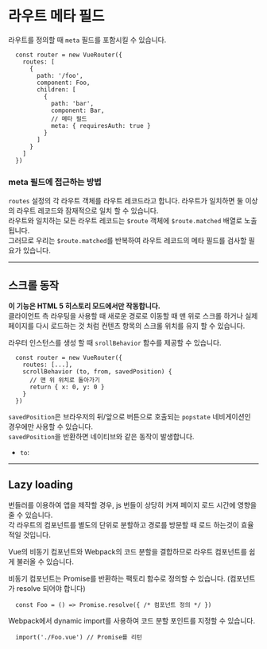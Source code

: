 
# 라우트 메타 필드
라우트를 정의할 때 `meta` 필드를 포함시킬 수 있습니다.

```
  const router = new VueRouter({
    routes: [
      {
        path: '/foo',
        component: Foo,
        children: [
          {
            path: 'bar',
            component: Bar,
            // 메타 필드
            meta: { requiresAuth: true }
          }
        ]
      }
    ]
  })
```

### meta 필드에 접근하는 방법

`routes` 설정의 각 라우트 객체를 라우트 레코드라고 합니다. 라우트가 일치하면 둘 이상의 라우트 레코드와 잠재적으로 일치 할 수 있습니다. <br>
라우트와 일치하는 모든 라우트 레코드는 `$route` 객체에 `$route.matched` 배열로 노출됩니다. <br>
그러므로 우리는 `$route.matched`를 반복하여 라우트 레코드의 메타 필드를 검사할 필요가 있습니다.




---------

## 스크롤 동작
<strong>이 기능은 HTML 5 히스토리 모드에서만 작동합니다.</strong> <br>
클라이언트 측 라우팅을 사용할 때 새로운 경로로 이동할 때 맨 위로 스크롤 하거나 실제 페이지를 다시 로드하는 것 처럼 컨텐츠 항목의 스크롤 위치를 유지 할 수 있습니다. <BR>


라우터 인스턴스를 생성 할 때 `srollBehavior` 함수를 제공할 수 있습니다.

```
  const router = new VueRouter({
    routes: [...],
    scrollBehavior (to, from, savedPosition) {
      // 맨 위 위치로 돌아가기
      return { x: 0, y: 0 }
    }
  })
```

`savedPosition`은 브라우저의 뒤/앞으로 버튼으로 호출되는 `popstate` 네비게이션인 경우에만 사용할 수 있습니다. <br>
`savedPosition`을 반환하면 네이티브와 같은 동작이 발생합니다.

* `to`: 

--------------------------------------------------

## Lazy loading
번들러를 이용하여 앱을 제작할 경우, js 번들이 상당히 커져 페이지 로드 시간에 영향을 줄 수 있습니다. <br>
각 라우트의 컴포넌트를 별도의 단위로 분할하고 경로를 방문할 때 로드 하는것이 효율적일 것입니다.

Vue의 비동기 컴포넌트와 Webpack의 코드 분할을 결합하므로 라우트 컴포넌트를 쉽게 불러올 수 있습니다.

비동기 컴포넌트는 Promise를 반환하는 팩토리 함수로 정의할 수 있습니다. (컴포넌트가 resolve 되어야 합니다)

```
  const Foo = () => Promise.resolve({ /* 컴포넌트 정의 */ })
```

Webpack에서 dynamic import를 사용하여 코드 분할 포인트를 지정할 수 있습니다.
```
  import('./Foo.vue') // Promise를 리턴
```


